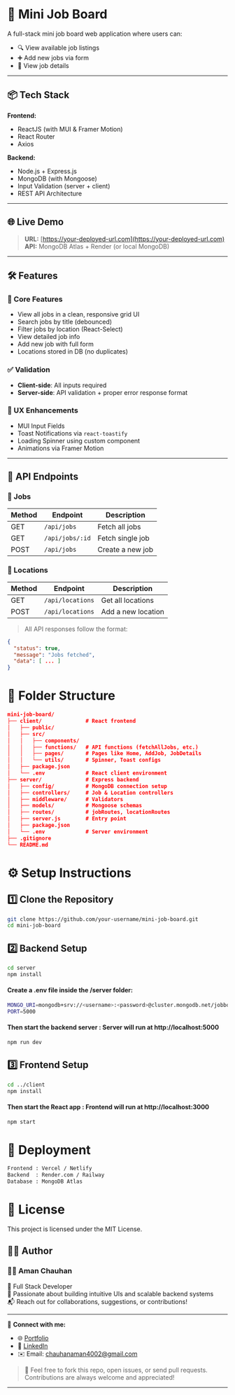 # 🧳 Mini Job Board

A full-stack mini job board web application where users can:

- 🔍 View available job listings
- ➕ Add new jobs via form
- 📄 View job details

---

## 📦 Tech Stack

**Frontend:**
- ReactJS (with MUI & Framer Motion)
- React Router
- Axios

**Backend:**
- Node.js + Express.js
- MongoDB (with Mongoose)
- Input Validation (server + client)
- REST API Architecture

---

## 🌐 Live Demo

> **URL:** [https://your-deployed-url.com](https://your-deployed-url.com)  
> **API:** MongoDB Atlas + Render (or local MongoDB)

---

## 🛠 Features

### 🎯 Core Features

- View all jobs in a clean, responsive grid UI
- Search jobs by title (debounced)
- Filter jobs by location (React-Select)
- View detailed job info
- Add new job with full form
- Locations stored in DB (no duplicates)

### ✅ Validation

- **Client-side**: All inputs required
- **Server-side**: API validation + proper error response format

### 🧃 UX Enhancements

- MUI Input Fields
- Toast Notifications via `react-toastify`
- Loading Spinner using custom component
- Animations via Framer Motion

---

## 🧪 API Endpoints

### 🔹 Jobs

| Method | Endpoint         | Description            |
|--------|------------------|------------------------|
| GET    | `/api/jobs`      | Fetch all jobs         |
| GET    | `/api/jobs/:id`  | Fetch single job       |
| POST   | `/api/jobs`      | Create a new job       |

### 🔹 Locations

| Method | Endpoint            | Description             |
|--------|---------------------|-------------------------|
| GET    | `/api/locations`    | Get all locations       |
| POST   | `/api/locations`    | Add a new location      |

> All API responses follow the format:

```json
{
  "status": true,
  "message": "Jobs fetched",
  "data": [ ... ]
}
```

# 📂 Folder Structure
```json
mini-job-board/
├── client/              # React frontend
│   ├── public/
│   ├── src/
│   │   ├── components/
│   │   ├── functions/   # API functions (fetchAllJobs, etc.)
│   │   ├── pages/       # Pages like Home, AddJob, JobDetails
│   │   └── utils/       # Spinner, Toast configs
│   ├── package.json
│   └── .env             # React client environment
├── server/              # Express backend
│   ├── config/          # MongoDB connection setup
│   ├── controllers/     # Job & Location controllers
│   ├── middleware/      # Validators
│   ├── models/          # Mongoose schemas
│   ├── routes/          # jobRoutes, locationRoutes
│   ├── server.js        # Entry point
│   ├── package.json
│   └── .env             # Server environment
├── .gitignore
└── README.md
```


# ⚙️ Setup Instructions

## 1️⃣ Clone the Repository
```bash Copy
git clone https://github.com/your-username/mini-job-board.git
cd mini-job-board
```

## 2️⃣ Backend Setup
```bash Copy
cd server
npm install
```

#### Create a .env file inside the /server folder:
```bash Copy
MONGO_URI=mongodb+srv://<username>:<password>@cluster.mongodb.net/jobboard
PORT=5000
```
#### Then start the backend server : Server will run at http://localhost:5000 
```bash Copy
npm run dev
```

## 3️⃣ Frontend Setup
```bash Copy
cd ../client
npm install
```

#### Then start the React app : Frontend will run at http://localhost:3000
``` bash Copy
npm start
```

# 🚀 Deployment
``` bash
Frontend : Vercel / Netlify
Backend  : Render.com / Railway
Database : MongoDB Atlas
```

# 📄 License
This project is licensed under the MIT License.


## 🙋‍♂️ Author

### 👨‍💻 Aman Chauhan

💼 Full Stack Developer  
🚀 Passionate about building intuitive UIs and scalable backend systems  
📬 Reach out for collaborations, suggestions, or contributions!

---

🔗 **Connect with me:**

- 🌐 [Portfolio](https://portfolio-abcb2.web.app/)  
- 💼 [LinkedIn](https://www.linkedin.com/in/iaman07)  
- ✉️ Email: chauhanaman4002@gmail.com  

> 🤝 Feel free to fork this repo, open issues, or send pull requests.  
> Contributions are always welcome and appreciated!

---




